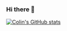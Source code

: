 ### Hi there 👋

[![Colin's GitHub stats](https://github-readme-stats.vercel.app/api?username=colinfendrick)](https://github.com/colinfendrick/github-readme-stats)

<!--
**ColinFendrick/colinfendrick** is a ✨ _special_ ✨ repository because its `README.md` (this file) appears on your GitHub profile.

Here are some ideas to get you started:

- 🔭 I’m currently working on ...
- 🌱 I’m currently learning ...
- 👯 I’m looking to collaborate on ...
- 🤔 I’m looking for help with ...
- 💬 Ask me about ...
- 📫 How to reach me: ...
- 😄 Pronouns: ...
- ⚡ Fun fact: ...
-->
